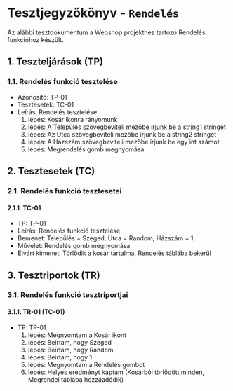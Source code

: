 # Tesztjegyzőkönyv - `Rendelés`

Az alábbi tesztdokumentum a Webshop projekthez tartozó Rendelés funkcióhoz készült.

## 1. Teszteljárások (TP)

### 1.1. Rendelés funkció tesztelése

- Azonosító: TP-01
- Tesztesetek: TC-01
- Leírás: Rendelés tesztelése
    1. lépés: Kosár ikonra rányomunk
    2. lépés: A Település szövegbeviteli mezőbe írjunk be a string1 stringet
    3. lépés: Az Utca szövegbeviteli mezőbe írjunk be a string2 stringet
    4. lépés: A Házszám szövegbeviteli mezőbe írjunk be egy int számot
    5. lépés: Megrendelés gomb megnyomása 

## 2. Tesztesetek (TC)

### 2.1. Rendelés funkció tesztesetei

#### 2.1.1. TC-01
- TP: TP-01
- Leírás: Rendelés funkció tesztelése
- Bemenet: Település = Szeged; Utca = Random; Házszám = 1;
- Művelet: Rendelés gomb megnyomása
- Elvárt kimenet: Törlődik a kosár tartalma, Rendelés táblába bekerül

## 3. Tesztriportok (TR)

### 3.1. Rendelés funkció tesztriportjai

#### 3.1.1. TR-01 (TC-01)

- TP: TP-01
    1. lépés: Megnyomtam a Kosár ikont
    2. lépés: Beírtam, hogy Szeged
    3. lépés: Beírtam, hogy Random
    4. lépés: Beírtam, hogy 1
    5. lépés: Megnyomtam a Rendelés gombot
    6. lépés: Helyes eredményt kaptam (Kosárból törlődött minden, Megrendel táblába hozzáadódik)